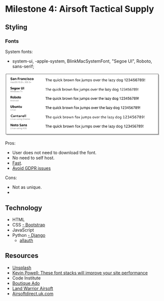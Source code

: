 # Milestone 4: Airsoft Tactical Supply

## Styling
### Fonts
System fonts:
- system-ui, -apple-system, BlinkMacSystemFont, "Segoe UI", Roboto, sans-serif;

![fonts](media/fonts.png)

Pros:
- User does not need to download the font.
- No need to self host.
- [Fast](https://www.cloudflare.com/en-gb/learning/performance/more/website-performance-conversion-rates/).
- [Avoid GDPR issues](https://www.cookieyes.com/documentation/google-fonts-and-gdpr/#:~:text=According%20to%20GDPR%2C%20an%20IP,party%20services%20without%20user%20consent.)

Cons:
- Not as unique.
- 



## Technology
- HTML
- CSS
[- Bootstrap](https://getbootstrap.com/)
- JavaScript
- Python
[- Django](https://www.djangoproject.com/)
    - [allauth](https://docs.allauth.org/en/latest/)

## Resources
- [Unsplash](https://unsplash.com)
- [Kevin Powell: These font stacks will improve your site performance](https://www.youtube.com/watch?v=VOd6jfAImV4)
- Code Institute
- [Boutique Ado](https://github.com/Code-Institute-Solutions/boutique_ado_v1/tree/e3c29afef63a8e5a8dae3fdc6b1277eb32206dbc/media)
- [Land Warrior Airsoft](https://www.landwarriorairsoft.com/)
- [Airsoftdirect.uk.com](https://airsoftdirect.uk.com/)
